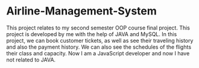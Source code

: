 # Airline-Management-System
This project relates to my second semester OOP course final project. This project is developed by me with the help of JAVA and MySQL. In this project, we can book customer tickets, as well as see their traveling history and also the payment history. We can also see the schedules of the flights their class and capacity. Now I am a JavaScript developer and now I have not related to JAVA.
